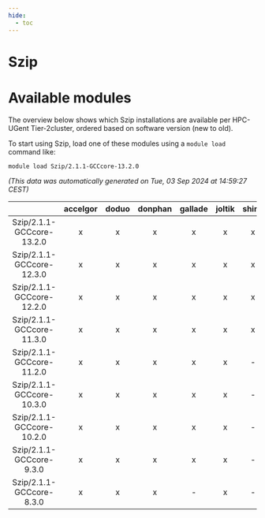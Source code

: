 ```yaml
---
hide:
  - toc
---
```


Szip
====

# Available modules


The overview below shows which Szip installations are available per HPC-UGent Tier-2cluster, ordered based on software version (new to old).

To start using Szip, load one of these modules using a `module load` command like:

```shell
module load Szip/2.1.1-GCCcore-13.2.0
```

*(This data was automatically generated on Tue, 03 Sep 2024 at 14:59:27 CEST)*  

| |accelgor|doduo|donphan|gallade|joltik|shinx|skitty|
| :---: | :---: | :---: | :---: | :---: | :---: | :---: | :---: |
|Szip/2.1.1-GCCcore-13.2.0|x|x|x|x|x|x|x|
|Szip/2.1.1-GCCcore-12.3.0|x|x|x|x|x|x|x|
|Szip/2.1.1-GCCcore-12.2.0|x|x|x|x|x|x|x|
|Szip/2.1.1-GCCcore-11.3.0|x|x|x|x|x|x|x|
|Szip/2.1.1-GCCcore-11.2.0|x|x|x|x|x|-|x|
|Szip/2.1.1-GCCcore-10.3.0|x|x|x|x|x|-|x|
|Szip/2.1.1-GCCcore-10.2.0|x|x|x|x|x|-|x|
|Szip/2.1.1-GCCcore-9.3.0|x|x|x|x|x|-|x|
|Szip/2.1.1-GCCcore-8.3.0|x|x|x|-|x|-|x|
